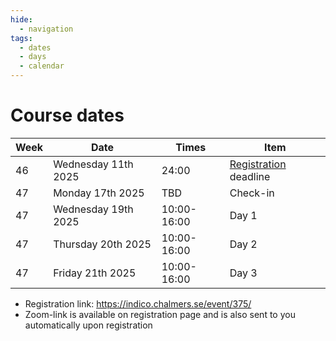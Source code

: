 ```yaml
---
hide:
  - navigation
tags:
  - dates
  - days
  - calendar
---
```


# Course dates


Week|Date                     |Times    |Item
----|-------------------------|---------|-------
46  |Wednesday 11th 2025  |24:00   | [Registration](https://indico.chalmers.se/event/375/) deadline
47  |Monday 17th 2025  |TBD   | Check-in
47  |Wednesday 19th 2025  |10:00-16:00  | Day 1
47  |Thursday 20th 2025  |10:00-16:00  | Day 2
47  |Friday 21th 2025  |10:00-16:00  | Day 3

- Registration link: <https://indico.chalmers.se/event/375/>
- Zoom-link is available on registration page and is also sent to you automatically upon registration
